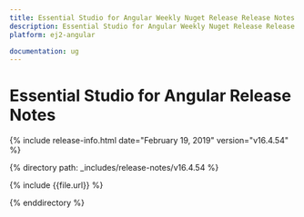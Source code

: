 ```yaml
---
title: Essential Studio for Angular Weekly Nuget Release Release Notes  
description: Essential Studio for Angular Weekly Nuget Release Release Notes  
platform: ej2-angular

documentation: ug
---
```


# Essential Studio for  Angular  Release Notes  

{% include release-info.html date="February 19, 2019"   version="v16.4.54"  %} 

{% directory path: _includes/release-notes/v16.4.54 %}

{% include {{file.url}} %}

{% enddirectory %}
